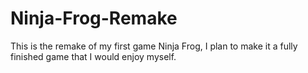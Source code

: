 # Ninja-Frog-Remake
This is the remake of my first game Ninja Frog, I plan to make it a fully finished game that I would enjoy myself.
